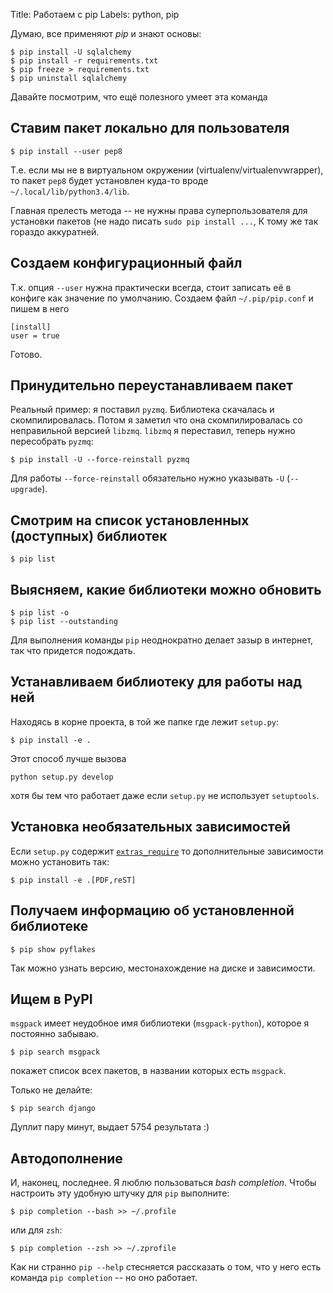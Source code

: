 Title: Работаем с pip
Labels: python, pip

Думаю, все применяют *pip* и знают основы:

    $ pip install -U sqlalchemy
    $ pip install -r requirements.txt
    $ pip freeze > requirements.txt
    $ pip uninstall sqlalchemy

Давайте посмотрим, что ещё полезного умеет эта команда

Ставим пакет локально для пользователя
----------------------------------------

    $ pip install --user pep8

Т.е. если мы не в виртуальном окружении
(virtualenv/virtualenvwrapper), то пакет `pep8` будет установлен
куда-то вроде `~/.local/lib/python3.4/lib`.

Главная прелесть метода -- не нужны права суперпользователя для
установки пакетов (не надо писать `sudo pip install ...`, К тому же
так гораздо аккуратней.

Создаем конфигурационный файл
------------------------------

Т.к. опция `--user` нужна практически всегда, стоит записать её в
конфиге как значение по умолчанию. Создаем файл `~/.pip/pip.conf` и
пишем в него

    [install]
    user = true

Готово.

Принудительно переустанавливаем пакет
---------------------------------------

Реальный пример: я поставил `pyzmq`. Библиотека скачалась и
скомпилировалась. Потом я заметил что она скомпилировалась со
неправильной версией `libzmq`. `libzmq` я переставил, теперь нужно
пересобрать `pyzmq`:

    $ pip install -U --force-reinstall pyzmq

Для работы `--force-reinstall` обязательно нужно указывать `-U`
(`--upgrade`).

Смотрим на список установленных (доступных) библиотек
---------------------------------------------------------

    $ pip list

Выясняем, какие библиотеки можно обновить
------------------------------------------------------

    $ pip list -o
    $ pip list --outstanding

Для выполнения команды `pip` неоднократно делает зазыр в интернет, так
что придется подождать.

Устанавливаем библиотеку для работы над ней
----------------------------------------------

Находясь в корне проекта, в той же папке где лежит `setup.py`:

    $ pip install -e .

Этот способ лучше вызова

    python setup.py develop

хотя бы тем что работает даже если `setup.py` не использует `setuptools`.


Установка необязательных зависимостей
------------------------------------

Если `setup.py` содержит
[`extras_require`](https://pythonhosted.org/setuptools/setuptools.html?highlight=extras_require#declaring-extras-optional-features-with-their-own-dependencies)
то дополнительные зависимости можно установить так:

    $ pip install -e .[PDF,reST]

Получаем информацию об установленной библиотеке
-------------------------------------------------

    $ pip show pyflakes

Так можно узнать версию, местонахождение на диске и зависимости.

Ищем в PyPI
-----------

`msgpack` имеет неудобное имя библиотеки (`msgpack-python`), которое я
постоянно забываю.

    $ pip search msgpack

покажет список всех пакетов, в названии которых есть `msgpack`.

Только не делайте:

    $ pip search django

Дуплит пару минут, выдает 5754 результата :)

Автодополнение
----------------

И, наконец, последнее. Я люблю пользоваться *bash completion*. Чтобы
настроить эту удобную штучку для `pip` выполните:

    $ pip completion --bash >> ~/.profile

или для `zsh`:

    $ pip completion --zsh >> ~/.zprofile

Как ни странно `pip --help` стесняется рассказать о том, что у него
есть команда `pip completion` -- но оно работает.
